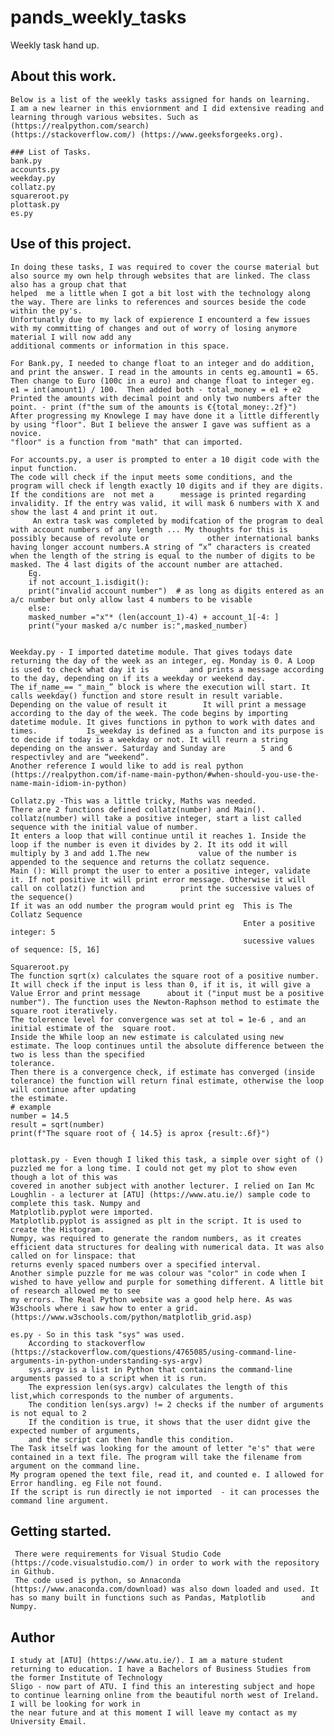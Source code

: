 # pands_weekly_tasks
Weekly task hand up.

## About this work.
    Below is a list of the weekly tasks assigned for hands on learning.
    I am a new learner in this enviornment and I did extensive reading and learning through various websites. Such as (https://realpython.com/search)
    (https://stackoverflow.com/) (https://www.geeksforgeeks.org).

    ### List of Tasks.
    bank.py
    accounts.py
    weekday.py
    collatz.py
    squareroot.py
    plottask.py
    es.py
    
## Use of this project.
    In doing these tasks, I was required to cover the course material but also source my own help through websites that are linked. The class also has a group chat that     
    helped  me a little when I got a bit lost with the technology along the way. There are links to references and sources beside the code within the py's.
    Unfortunatly due to my lack of expierence I encounterd a few issues with my committing of changes and out of worry of losing anymore material I will now add any         
    additional comments or information in this space.
    
    For Bank.py, I needed to change float to an integer and do addition, and print the answer. I read in the amounts in cents eg.amount1 = 65. 
    Then change to Euro (100c in a euro) and change float to integer eg. e1 = int(amount1) / 100.  Then added both - total_money = e1 + e2
    Printed the amounts with decimal point and only two numbers after the point. - print (f"the sum of the amounts is €{total_money:.2f}")
    After progressing my Knowlege I may have done it a little differently by using "floor". But I believe the answer I gave was suffient as a novice.
    "floor" is a function from "math" that can imported.
    
    For accounts.py, a user is prompted to enter a 10 digit code with the input function.
    The code will check if the input meets some conditions, and the program will check if length exactly 10 digits and if they are digits. If the conditions are  not met a      message is printed regarding invalidity. If the entry was valid, it will mask 6 numbers with X and show the last 4 and print it out.
         An extra task was completed by modifcation of the program to deal with account numbers of any length ... My thoughts for this is possibly because of revolute or             other international banks having longer account numbers.A string of “x” characters is created when the length of the string is equal to the number of digits to be           masked. The 4 last digits of the account number are attached.
        Eg.
        if not account_1.isdigit():
        print("invalid account number")  # as long as digits entered as an a/c number but only allow last 4 numbers to be visable
        else:
        masked_number ="x"* (len(account_1)-4) + account_1[-4: ] 
        print("your masked a/c number is:",masked_number)
    

    Weekday.py - I imported datetime module. That gives todays date returning the day of the week as an integer, eg. Monday is 0. A Loop is used to check what day it is         and prints a message according to the day, depending on if its a weekday or weekend day.
    The if_name_== "_main_” block is where the execution will start. It calls weekday() function and store result in result variable. Depending on the value of result it        It will print a message according to the day of the week. The code begins by importing datetime module. It gives functions in python to work with dates and times.           Is_weekday is defined as a functon and its purpose is to decide if today is a weekday or not. It will reurn a string depending on the answer. Saturday and Sunday are        5 and 6 respectivley and are “weekend”.
    Another reference I would like to add is real python (https://realpython.com/if-name-main-python/#when-should-you-use-the-name-main-idiom-in-python)

    Collatz.py -This was a little tricky, Maths was needed.
    There are 2 functions defined collatz(number) and Main(). collatz(number) will take a positive integer, start a list called sequence with the initial value of number.
    It enters a loop that will continue until it reaches 1. Inside the loop if the number is even it divides by 2. It its odd it will multiply by 3 and add 1.The new           value of the number is appended to the sequence and returns the collatz sequence.
    Main (): Will prompt the user to enter a positive integer, validate it. If not positive it will print error message. Otherwise it will call on collatz() function and        print the successive values of the sequence()
    If it was an odd number the program would print eg  This is The Collatz Sequence
                                                        Enter a positive integer: 5
                                                        sucessive values of sequence: [5, 16]

    Squareroot.py 
    The function sqrt(x) calculates the square root of a positive number. It will check if the input is less than 0, if it is, it will give a Value Error and print message      about it ("input must be a positive number"). The function uses the Newton-Raphson method to estimate the square root iteratively.
    The tolerence level for convergence was set at tol = 1e-6 , and an initial estimate of the  square root.
    Inside the While loop an new estimate is calculated using new estimate. The loop continues until the absolute difference between the two is less than the specified     
    tolerance.
    Then there is a convergence check, if estimate has converged (inside tolerance) the function will return final estimate, otherwise the loop will continue after updating 
    the estimate.    
    # example
    number = 14.5
    result = sqrt(number)
    print(f"The square root of { 14.5} is aprox {result:.6f}")

    
    plottask.py - Even though I liked this task, a simple over sight of () puzzled me for a long time. I could not get my plot to show even though a lot of this was
    covered in another subject with another lecturer. I relied on Ian Mc Loughlin - a lecturer at [ATU] (https://www.atu.ie/) sample code to complete this task. Numpy and 
    Matplotlib.pyplot were imported.
    Matplotlib.pyplot is assigned as plt in the script. It is used to create the Histogram.
    Numpy, was required to generate the random numbers, as it creates efficient data structures for dealing with numerical data. It was also called on for linspace: that 
    returns evenly spaced numbers over a specified interval.
    Another simple puzzle for me was colour was "color" in code when I wished to have yellow and purple for something different. A little bit of research allowed me to see 
    my errors. The Real Python website was a good help here. As was W3schools where i saw how to enter a grid. (https://www.w3schools.com/python/matplotlib_grid.asp)
    
    es.py - So in this task "sys" was used. 
        According to stackoverflow (https://stackoverflow.com/questions/4765085/using-command-line-arguments-in-python-understanding-sys-argv)
        sys.argv is a list in Python that contains the command-line arguments passed to a script when it is run.
        The expression len(sys.argv) calculates the length of this list,which corresponds to the number of arguments.
        The condition len(sys.argv) != 2 checks if the number of arguments is not equal to 2 
        If the condition is true, it shows that the user didnt give the expected number of arguments,
        and the script can then handle this condition.
    The Task itself was looking for the amount of letter "e's" that were contained in a text file. The program will take the filename from argument on the command line.
    My program opened the text file, read it, and counted e. I allowed for Error handling. eg File not found.
    If the script is run directly ie not imported  - it can processes the command line argument.

 

    
## Getting started.
     There were requirements for Visual Studio Code (https://code.visualstudio.com/) in order to work with the repository in Github.
     The code used is python, so Annaconda (https://www.anaconda.com/download) was also down loaded and used. It has so many built in functions such as Pandas, Matplotlib        and Numpy.
     

## Author
    I study at [ATU] (https://www.atu.ie/). I am a mature student returning to education. I have a Bachelors of Business Studies from the former Institute of Technology     
    Sligo - now part of ATU. I find this an interesting subject and hope to continue learning online from the beautiful north west of Ireland. I will be looking for work in 
    the near future and at this moment I will leave my contact as my University Email. 
